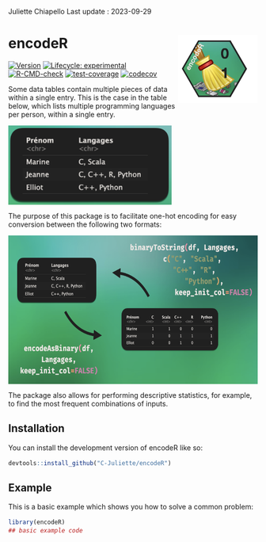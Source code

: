 Juliette Chiapello
Last update : 2023-09-29

<!-- README.md is generated from README.Rmd. Please edit that file -->

# encodeR <a href="https://github.com/C-Juliette/encodeR"><img src="man/figures/logo_encodeR.png" align="right" height="138" /></a>

<!-- badges: start -->

[![Version](https://img.shields.io/badge/Version-0.0.1-blue.svg)](https://github.com/C-Juliette/encodeR)
[![Lifecycle:
experimental](https://img.shields.io/badge/lifecycle-experimental-orange.svg)](https://lifecycle.r-lib.org/articles/stages.html#experimental)
[![R-CMD-check](https://github.com/C-Juliette/encodeR/actions/workflows/R-CMD-check.yaml/badge.svg)](https://github.com/C-Juliette/encodeR/actions/workflows/R-CMD-check.yaml)
[![test-coverage](https://github.com/C-Juliette/encodeR/actions/workflows/test-coverage.yaml/badge.svg)](https://github.com/C-Juliette/encodeR/actions/workflows/test-coverage.yaml)
[![codecov](https://codecov.io/gh/C-Juliette/encodeR/graph/badge.svg?token=3ALAGITL3E)](https://codecov.io/gh/C-Juliette/encodeR)
<!-- badges: end -->

Some data tables contain multiple pieces of data within a single entry.
This is the case in the table below, which lists multiple programming
languages per person, within a single entry.

<a href="https://github.com/C-Juliette/encodeR"><img src="man/figures/exp1.png" align="center" height="160" /></a>

The purpose of this package is to facilitate one-hot encoding for easy
conversion between the following two formats:

<a href="https://github.com/C-Juliette/encodeR"><img src="man/figures/exp2.png" align="center" height="300" /></a>

The package also allows for performing descriptive statistics, for
example, to find the most frequent combinations of inputs.

## Installation

You can install the development version of encodeR like so:

``` r
devtools::install_github("C-Juliette/encodeR")
```

## Example

This is a basic example which shows you how to solve a common problem:

``` r
library(encodeR)
## basic example code
```
